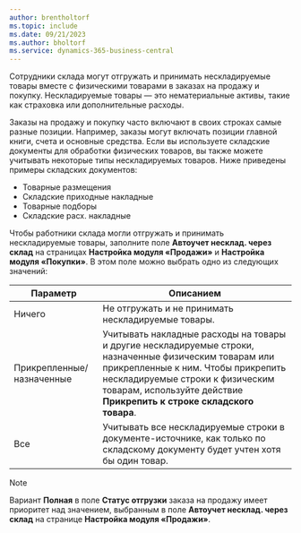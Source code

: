 ```yaml
---
author: brentholtorf
ms.topic: include
ms.date: 09/21/2023
ms.author: bholtorf
ms.service: dynamics-365-business-central
---
```


Сотрудники склада могут отгружать и принимать нескладируемые товары вместе с физическими товарами в заказах на продажу и покупку. Нескладируемые товары — это нематериальные активы, такие как страховка или дополнительные расходы.

Заказы на продажу и покупку часто включают в своих строках самые разные позиции. Например, заказы могут включать позиции главной книги, счета и основные средства. Если вы используете складские документы для обработки физических товаров, вы также можете учитывать некоторые типы нескладируемых товаров. Ниже приведены примеры складских документов:

* Товарные размещения
* Складские приходные накладные
* Товарные подборы
* Складские расх. накладные

Чтобы работники склада могли отгружать и принимать нескладируемые товары, заполните поле **Автоучет несклад. через склад** на страницах **Настройка модуля «Продажи»** и **Настройка модуля «Покупки»**. В этом поле можно выбрать одно из следующих значений:

|Параметр  |Описанием  |
|---------|---------|
|Ничего     |Не отгружать и не принимать нескладируемые товары.         |
|Прикрепленные/назначенные     | Учитывать накладные расходы на товары и другие нескладируемые строки, назначенные физическим товарам или прикрепленные к ним. Чтобы прикрепить нескладируемые строки к физическим товарам, используйте действие **Прикрепить к строке складского товара**.        |
|Все     | Учитывать все нескладируемые строки в документе-источнике, как только по складскому документу будет учтен хотя бы один товар.        |

> [!NOTE]
> Вариант **Полная** в поле **Статус отгрузки** заказа на продажу имеет приоритет над значением, выбранным в поле **Автоучет несклад. через склад** на странице **Настройка модуля «Продажи»**.